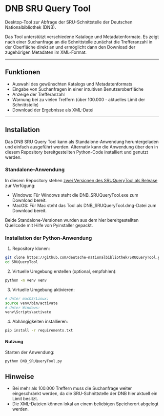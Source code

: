 # DNB SRU Query Tool

Desktop-Tool zur Abfrage der SRU-Schnittstelle der Deutschen Nationalbibliothek (DNB). 

Das Tool unterstützt verschiedene Kataloge und Metadatenformate. Es zeigt nach einer Suchanfrage an die Schnittstelle zunächst die Trefferanzahl in der Oberfläche direkt an und ermöglicht dann den Download der zugehörigen Metadaten im XML-Format.

---

## Funktionen

- Auswahl des gewünschten Katalogs und Metadatenformats
- Eingabe von Suchanfragen in einer intuitiven Benutzeroberfläche
- Anzeige der Trefferanzahl
- Warnung bei zu vielen Treffern (über 100.000 - aktuelles Limit der Schnittstelle)
- Download der Ergebnisse als XML-Datei

---

## Installation

Das DNB SRU Query Tool kann als Standalone-Anwendung heruntergeladen und einfach ausgeführt werden. Alternativ kann die Anwendung über den in diesem Repository bereitgestellten Python-Code installiert und genutzt werden. 

### Standalone-Anwendung 

In diesem Repository stehen [zwei Versionen des SRUQueryTool als Release](https://github.com/deutsche-nationalbibliothek/SRUQueryTool/releases/tag/v1.0) zur Verfügung: 

  - Windows: Für Windows steht die DNB_SRUQueryTool.exe zum Download bereit. 
  - MacOS: Für Mac steht das Tool als DNB_SRUQueryTool.dmg-Datei zum Download bereit.

Beide Standalone-Versionen wurden aus dem hier bereitgestellten Quellcode mit Hilfe von Pyinstaller gepackt.


### Installation der Python-Anwendung

  1. Repository klonen:

  ```bash
  git clone https://github.com/deutsche-nationalbibliothek/SRUQueryTool.git
  cd SRUQueryTool
  ```

  2. Virtuelle Umgebung erstellen (optional, empfohlen):
  ```bash
  python -m venv venv
  ```
  3. Virtuelle Umgebung aktivieren: 
  ```bash
  # Unter macOS/Linux:
  source venv/bin/activate
  # Unter Windows:
  venv\Scripts\activate
  ```

  4. Abhängigkeiten installieren:
  ```bash
  pip install -r requirements.txt
  ```

#### Nutzung

Starten der Anwendung:
```bash
python DNB_SRUQueryTool.py
```


## Hinweise 
  * Bei mehr als 100.000 Treffern muss die Suchanfrage weiter eingeschränkt werden, da die SRU-Schnittstelle der DNB hier aktuell ein Limit besitzt. 
  * Die XML-Dateien können lokal an einem beliebigen Speicherort abgelegt werden.

